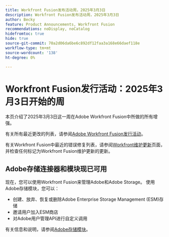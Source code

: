 ```yaml
---
title: Workfront Fusion发布活动周，2025年3月3日
description: Workfront Fusion发布活动周，2025年3月3日
author: Becky
feature: Product Announcements, Workfront Fusion
recommendations: noDisplay, noCatalog
hidefromtoc: true
hide: true
source-git-commit: 70a2d06da6be6c892df12faa3a168e66daef118e
workflow-type: tm+mt
source-wordcount: '138'
ht-degree: 0%

---
```


# Workfront Fusion发行活动：2025年3月3日开始的周

本页介绍了2025年3月3日这一周在Adobe Workfront Fusion中所做的所有增强。

有关所有最近更改的列表，请参阅[Adobe Workfront Fusion发行活动](/help/workfront-fusion/fusion-product-releases/fusion-release-activity.md)。

有关Workfront Fusion中最近的错误修复列表，请参阅[Workfront维护更新](https://experienceleague.adobe.com/en/docs/workfront-known-issues/releases/current-updates)页面，并检查任何标记为Workfront Fusion维护更新的更新。

## Adobe存储连接器和模块现已可用

现在，您可以使用Workfront Fusion来管理Adobe和Adobe Storage。 使用Adobe存储模块，您可以：

* 创建、放弃、恢复或删除Adobe Enterprise Storage Management (ESM)存储
* 邀请用户加入ESM商店
* 对Adobe用户管理API进行自定义调用

有关信息和说明，请参阅[Adobe存储模块](/help/workfront-fusion/references/apps-and-modules/adobe-connectors/adobe-storage-modules.md)。
